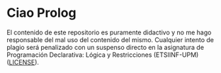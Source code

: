 # Ciao Prolog
El contenido de este repositorio es puramente didactivo y no me hago responsable del mal uso del contenido del mismo. Cualquier intento de plagio será penalizado con un suspenso directo en la asignatura de Programación Declarativa: Lógica y Restricciones (ETSIINF-UPM) ([LICENSE](LICENSE)).
